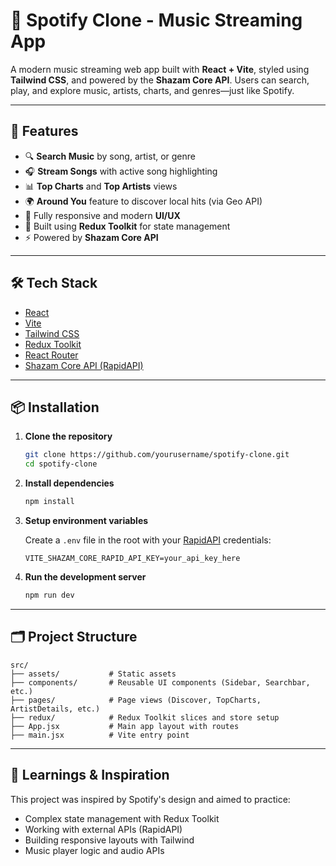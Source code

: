 # 🎵 Spotify Clone - Music Streaming App

A modern music streaming web app built with **React + Vite**, styled using **Tailwind CSS**, and powered by the **Shazam Core API**. Users can search, play, and explore music, artists, charts, and genres—just like Spotify.

---

## 🚀 Features

- 🔍 **Search Music** by song, artist, or genre
- 🎧 **Stream Songs** with active song highlighting
- 📊 **Top Charts** and **Top Artists** views
- 🌍 **Around You** feature to discover local hits (via Geo API)
- 🎨 Fully responsive and modern **UI/UX**
- 🧠 Built using **Redux Toolkit** for state management
- ⚡ Powered by **Shazam Core API**

---

## 🛠 Tech Stack

- [React](https://reactjs.org/)
- [Vite](https://vitejs.dev/)
- [Tailwind CSS](https://tailwindcss.com/)
- [Redux Toolkit](https://redux-toolkit.js.org/)
- [React Router](https://reactrouter.com/)
- [Shazam Core API (RapidAPI)](https://rapidapi.com/apidojo/api/shazam/)

---



## 📦 Installation

1. **Clone the repository**
   ```bash
   git clone https://github.com/yourusername/spotify-clone.git
   cd spotify-clone
   
2. **Install dependencies**

   ```bash
   npm install
   ```

3. **Setup environment variables**

   Create a `.env` file in the root with your [RapidAPI](https://rapidapi.com/) credentials:

   ```env
   VITE_SHAZAM_CORE_RAPID_API_KEY=your_api_key_here
   ```

4. **Run the development server**

   ```bash
   npm run dev
   ```

---

## 🗂 Project Structure

```
src/
├── assets/           # Static assets
├── components/       # Reusable UI components (Sidebar, Searchbar, etc.)
├── pages/            # Page views (Discover, TopCharts, ArtistDetails, etc.)
├── redux/            # Redux Toolkit slices and store setup
├── App.jsx           # Main app layout with routes
├── main.jsx          # Vite entry point
```

---

## 🧠 Learnings & Inspiration

This project was inspired by Spotify's design and aimed to practice:

* Complex state management with Redux Toolkit
* Working with external APIs (RapidAPI)
* Building responsive layouts with Tailwind
* Music player logic and audio APIs





